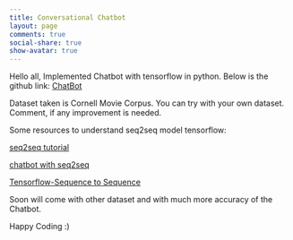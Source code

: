 ```yaml
---
title: Conversational Chatbot
layout: page
comments: true
social-share: true
show-avatar: true
---
```


Hello all,
       Implemented Chatbot with tensorflow in python. Below is the github link:
[ChatBot](https://github.com/jenabbhatia/IntelliChatBot)

Dataset taken is Cornell Movie Corpus. You can try with your own dataset.  Comment, if any improvement is needed. 

Some resources to understand seq2seq model tensorflow:

[seq2seq tutorial](https://www.youtube.com/watch?v=_Sm0q_FckM8)

[chatbot with seq2seq](http://suriyadeepan.github.io/2016-06-28-easy-seq2seq/)

[Tensorflow-Sequence to Sequence ](https://medium.com/@ilblackdragon/tensorflow-sequence-to-sequence-3d9d2e238084)

	
Soon will come with other dataset and with much more accuracy of the Chatbot.

Happy Coding :)